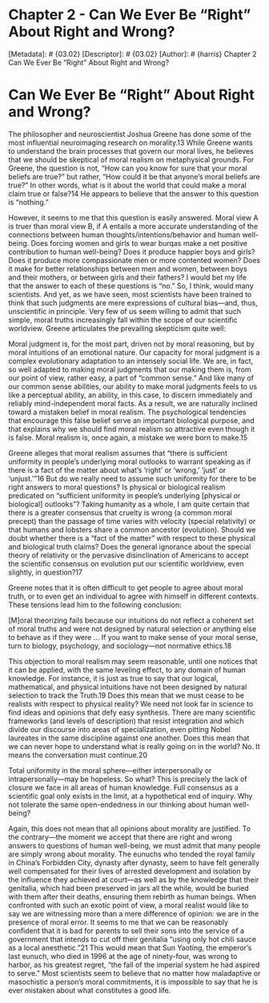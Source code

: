 # Chapter 2 - Can We Ever Be “Right” About Right and Wrong?
[Metadata]: # {03.02}
[Descriptor]: # {03.02}
[Author]: # {harris}
Chapter 2
Can We Ever Be “Right” About Right and Wrong?
# Can We Ever Be “Right” About Right and Wrong?
The philosopher and neuroscientist Joshua Greene has done some of the most
influential neuroimaging research on morality.13 While Greene wants to
understand the brain processes that govern our moral lives, he believes that we
should be skeptical of moral realism on metaphysical grounds. For Greene, the
question is not, “How can you know for sure that your moral beliefs are true?”
but rather, “How could it be that anyone’s moral beliefs are true?” In other
words, what is it about the world that could make a moral claim true or
false?14 He appears to believe that the answer to this question is “nothing.”

However, it seems to me that this question is easily answered. Moral view A is
truer than moral view B, if A entails a more accurate understanding of the
connections between human thoughts/intentions/behavior and human well-being.
Does forcing women and girls to wear burqas make a net positive contribution to
human well-being? Does it produce happier boys and girls? Does it produce more
compassionate men or more contented women? Does it make for better
relationships between men and women, between boys and their mothers, or between
girls and their fathers? I would bet my life that the answer to each of these
questions is “no.” So, I think, would many scientists. And yet, as we have
seen, most scientists have been trained to think that such judgments are mere
expressions of cultural bias—and, thus, unscientific in principle. Very few of
us seem willing to admit that such simple, moral truths increasingly fall
within the scope of our scientific worldview. Greene articulates the prevailing
skepticism quite well:



Moral judgment is, for the most part, driven not by moral reasoning, but by
moral intuitions of an emotional nature. Our capacity for moral judgment is a
complex evolutionary adaptation to an intensely social life. We are, in fact,
so well adapted to making moral judgments that our making them is, from our
point of view, rather easy, a part of “common sense.” And like many of our
common sense abilities, our ability to make moral judgments feels to us like a
perceptual ability, an ability, in this case, to discern immediately and
reliably mind-independent moral facts. As a result, we are naturally inclined
toward a mistaken belief in moral realism. The psychological tendencies that
encourage this false belief serve an important biological purpose, and that
explains why we should find moral realism so attractive even though it is
false. Moral realism is, once again, a mistake we were born to make.15




Greene alleges that moral realism assumes that “there is sufficient uniformity
in people’s underlying moral outlooks to warrant speaking as if there is a fact
of the matter about what’s ‘right’ or ‘wrong,’ ‘just’ or ‘unjust.’”16 But do we
really need to assume such uniformity for there to be right answers to moral
questions? Is physical or biological realism predicated on “sufficient
uniformity in people’s underlying [physical or biological] outlooks”? Taking
humanity as a whole, I am quite certain that there is a greater consensus that
cruelty is wrong (a common moral precept) than the passage of time varies with
velocity (special relativity) or that humans and lobsters share a common
ancestor (evolution). Should we doubt whether there is a “fact of the matter”
with respect to these physical and biological truth claims? Does the general
ignorance about the special theory of relativity or the pervasive
disinclination of Americans to accept the scientific consensus on evolution put
our scientific worldview, even slightly, in question?17

Greene notes that it is often difficult to get people to agree about moral
truth, or to even get an individual to agree with himself in different
contexts. These tensions lead him to the following conclusion:



[M]oral theorizing fails because our intuitions do not reflect a coherent set
of moral truths and were not designed by natural selection or anything else to
behave as if they were … If you want to make sense of your moral sense, turn to
biology, psychology, and sociology—not normative ethics.18




This objection to moral realism may seem reasonable, until one notices that it
can be applied, with the same leveling effect, to any domain of human
knowledge. For instance, it is just as true to say that our logical,
mathematical, and physical intuitions have not been designed by natural
selection to track the Truth.19 Does this mean that we must cease to be
realists with respect to physical reality? We need not look far in science to
find ideas and opinions that defy easy synthesis. There are many scientific
frameworks (and levels of description) that resist integration and which divide
our discourse into areas of specialization, even pitting Nobel laureates in the
same discipline against one another. Does this mean that we can never hope to
understand what is really going on in the world? No. It means the conversation
must continue.20

Total uniformity in the moral sphere—either interpersonally or
intrapersonally—may be hopeless. So what? This is precisely the lack of closure
we face in all areas of human knowledge. Full consensus as a scientific goal
only exists in the limit, at a hypothetical end of inquiry. Why not tolerate
the same open-endedness in our thinking about human well-being?

Again, this does not mean that all opinions about morality are justified. To
the contrary—the moment we accept that there are right and wrong answers to
questions of human well-being, we must admit that many people are simply wrong
about morality. The eunuchs who tended the royal family in China’s Forbidden
City, dynasty after dynasty, seem to have felt generally well compensated for
their lives of arrested development and isolation by the influence they
achieved at court—as well as by the knowledge that their genitalia, which had
been preserved in jars all the while, would be buried with them after their
deaths, ensuring them rebirth as human beings. When confronted with such an
exotic point of view, a moral realist would like to say we are witnessing more
than a mere difference of opinion: we are in the presence of moral error. It
seems to me that we can be reasonably confident that it is bad for parents to
sell their sons into the service of a government that intends to cut off their
genitalia “using only hot chili sauce as a local anesthetic.”21 This would mean
that Sun Yaoting, the emperor’s last eunuch, who died in 1996 at the age of
ninety-four, was wrong to harbor, as his greatest regret, “the fall of the
imperial system he had aspired to serve.” Most scientists seem to believe that
no matter how maladaptive or masochistic a person’s moral commitments, it is
impossible to say that he is ever mistaken about what constitutes a good life.

